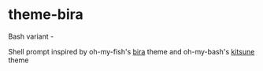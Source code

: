 # theme-bira
Bash variant - 

Shell prompt inspired by oh-my-fish's [bira](https://github.com/oh-my-fish/theme-bira) theme and oh-my-bash's [kitsune](https://github.com/ohmybash/oh-my-bash/tree/master/themes/kitsune) theme
